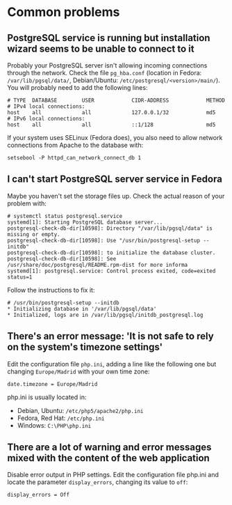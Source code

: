# Common problems

## PostgreSQL service is running but installation wizard seems to be unable to connect to it

Probably your PostgreSQL server isn't allowing incoming connections
through the network. Check the file `pg_hba.conf` (location in Fedora:
`/var/lib/pgsql/data/`, Debian/Ubuntu:
`/etc/postgresql/<version>/main/`). You will probably need to add the
following lines:

    # TYPE  DATABASE        USER            CIDR-ADDRESS            METHOD
    # IPv4 local connections:
    host    all             all             127.0.0.1/32            md5
    # IPv6 local connections:
    host    all             all             ::1/128                 md5

If your system uses SELinux (Fedora does), you also need to allow
network connections from Apache to the database with:

    setsebool -P httpd_can_network_connect_db 1

## I can't start PostgreSQL server service in Fedora

Maybe you haven't set the storage files up. Check the actual reason of
your problem with:

    # systemctl status postgresql.service
    systemd[1]: Starting PostgreSQL database server...
    postgresql-check-db-dir[10598]: Directory "/var/lib/pgsql/data" is missing or empty.
    postgresql-check-db-dir[10598]: Use "/usr/bin/postgresql-setup --initdb"
    postgresql-check-db-dir[10598]: to initialize the database cluster.
    postgresql-check-db-dir[10598]: See /usr/share/doc/postgresql/README.rpm-dist for more informa
    systemd[1]: postgresql.service: Control process exited, code=exited status=1

Follow the instructions to fix it:

    # /usr/bin/postgresql-setup --initdb
    * Initializing database in '/var/lib/pgsql/data'
    * Initialized, logs are in /var/lib/pgsql/initdb_postgresql.log

## There's an error message: 'It is not safe to rely on the system's timezone settings'

Edit the configuration file `php.ini`, adding a line like the following
one but changing `Europe/Madrid` with your own time zone:

    date.timezone = Europe/Madrid

php.ini is usually located in:

- Debian, Ubuntu: `/etc/php5/apache2/php.ini`
- Fedora, Red Hat: `/etc/php.ini`
- Windows: `C:\PHP\php.ini`

## There are a lot of warning and error messages mixed with the content of the web application

Disable error output in PHP settings. Edit the configuration file
php.ini and locate the parameter `display_errors`, changing its value to
`off`:

    display_errors = Off
